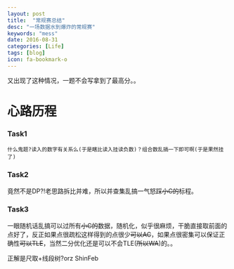 ```yaml
---
layout: post
title:  "常规赛总结"
desc: "一场数据水到爆炸的常规赛"
keywords: "mess"
date: 2016-08-31
categories: [Life]
tags: [blog]
icon: fa-bookmark-o
---
```


又出现了这种情况，一题不会写拿到了最高分。。



# 心路历程



### Task1

 	什么鬼题?读入的数字有关系么(于是瞎比读入挂读负数)？组合数乱搞一下即可啊(于是果然挂了)

### Task2

​	竟然不是DP?!老思路拆比并难，所以并查集乱搞一气怒踩~~小C的~~标程。

### Task3

一眼随机话乱搞可以过所有~~小C的~~数据，随机化，似乎很麻烦，干脆直接取前面的点好了，反正如果点很疏松这样得到的点很少~~可以AC~~，如果点很密集可以保证正确性~~可以TLE~~，当然二分优化还是可以不会TLE(~~所以WA~~)的。。

正解是尺取+线段树?orz ShinFeb